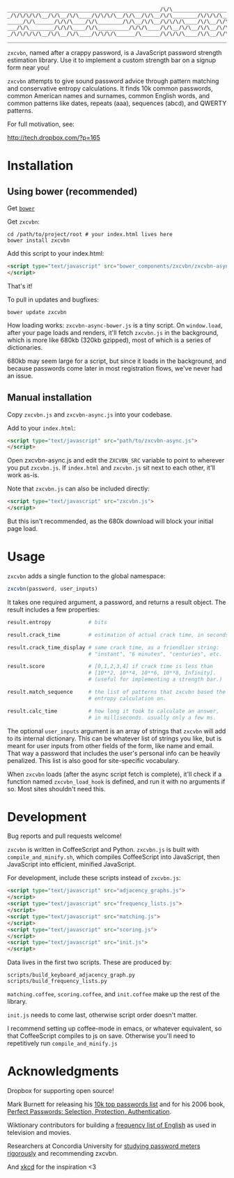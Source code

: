 ```
_________________________________________________/\/\___________________
_/\/\/\/\/\__/\/\__/\/\____/\/\/\/\__/\/\__/\/\__/\/\________/\/\/\/\___
_____/\/\______/\/\/\____/\/\________/\/\__/\/\__/\/\/\/\____/\/\__/\/\_
___/\/\________/\/\/\____/\/\__________/\/\/\____/\/\__/\/\__/\/\__/\/\_
_/\/\/\/\/\__/\/\__/\/\____/\/\/\/\______/\______/\/\/\/\____/\/\__/\/\_
________________________________________________________________________
```

`zxcvbn`, named after a crappy password, is a JavaScript password strength estimation library. Use it to implement a custom strength bar on a signup form near you!

`zxcvbn` attempts to give sound password advice through pattern matching and conservative entropy calculations. It finds 10k common passwords, common American names and surnames, common English words, and common patterns like dates, repeats (aaa), sequences (abcd), and QWERTY patterns.

For full motivation, see:

http://tech.dropbox.com/?p=165

# Installation

## Using bower (recommended)

Get [`bower`](http://bower.io/)

Get `zxcvbn`:

``` shell
cd /path/to/project/root # your index.html lives here
bower install zxcvbn
```

Add this script to your index.html:

``` html
<script type="text/javascript" src="bower_components/zxcvbn/zxcvbn-async-bower.js">
</script>
```

That's it!

To pull in updates and bugfixes:

``` shell
bower update zxcvbn
```

How loading works: `zxcvbn-async-bower.js` is a tiny script. On `window.load`,  after your page loads and renders, it'll fetch `zxcvbn.js` in the background, which is more like 680kb (320kb gzipped), most of which is a series of dictionaries.

680kb may seem large for a script, but since it loads in the background, and because passwords come later in most registration flows, we've never had an issue.

## Manual installation

Copy `zxcvbn.js` and `zxcvbn-async.js` into your codebase.

Add to your `index.html`:

``` html
<script type="text/javascript" src="path/to/zxcvbn-async.js">
</script>
```

Open zxcvbn-async.js and edit the `ZXCVBN_SRC` variable to point to wherever you put `zxcvbn.js`. If `index.html` and `zxcvbn.js` sit next to each other, it'll work as-is.

Note that `zxcvbn.js` can also be included directly:

``` html
<script type="text/javascript" src="zxcvbn.js">
</script>
```

But this isn't recommended, as the 680k download will block your initial page load.

# Usage

`zxcvbn` adds a single function to the global namespace:

``` javascript
zxcvbn(password, user_inputs)
```

It takes one required argument, a password, and returns a result object. The result includes a few properties:

``` coffeescript
result.entropy            # bits

result.crack_time         # estimation of actual crack time, in seconds.

result.crack_time_display # same crack time, as a friendlier string:
                          # "instant", "6 minutes", "centuries", etc.

result.score              # [0,1,2,3,4] if crack time is less than
                          # [10**2, 10**4, 10**6, 10**8, Infinity].
                          # (useful for implementing a strength bar.)

result.match_sequence     # the list of patterns that zxcvbn based the
                          # entropy calculation on.

result.calc_time          # how long it took to calculate an answer,
                          # in milliseconds. usually only a few ms.
````

The optional `user_inputs` argument is an array of strings that `zxcvbn` will add to its internal dictionary. This can be whatever list of strings you like, but is meant for user inputs from other fields of the form, like name and email. That way a password that includes the user's personal info can be heavily penalized. This list is also good for site-specific vocabulary.

When `zxcvbn` loads (after the async script fetch is complete), it'll check if a function named `zxcvbn_load_hook` is defined, and run it with no arguments if so. Most sites shouldn't need this.

# Development

Bug reports and pull requests welcome!

`zxcvbn` is written in CoffeeScript and Python. `zxcvbn.js` is built with `compile_and_minify.sh`, which compiles CoffeeScript into JavaScript, then JavaScript into efficient, minified JavaScript.

For development, include these scripts instead of `zxcvbn.js`:

``` html
<script type="text/javascript" src="adjacency_graphs.js">
</script>
<script type="text/javascript" src="frequency_lists.js">
</script>
<script type="text/javascript" src="matching.js">
</script>
<script type="text/javascript" src="scoring.js">
</script>
<script type="text/javascript" src="init.js">
</script>
```

Data lives in the first two scripts. These are produced by:

```
scripts/build_keyboard_adjacency_graph.py
scripts/build_frequency_lists.py
```

`matching.coffee`, `scoring.coffee`, and `init.coffee` make up the rest of the library.

`init.js` needs to come last, otherwise script order doesn't matter.

I recommend setting up coffee-mode in emacs, or whatever equivalent, so that CoffeeScript compiles to js on save. Otherwise you'll need to repetitively run `compile_and_minify.js`

# Acknowledgments

Dropbox for supporting open source!

Mark Burnett for releasing his [10k top passwords list](http://xato.net/passwords/more-top-worst-passwords) and for his 2006 book, [Perfect Passwords: Selection, Protection, Authentication](http://www.amazon.com/Perfect-Passwords-Selection-Protection-Authentication/dp/1597490415).

Wiktionary contributors for building a [frequency list of English](http://en.wiktionary.org/wiki/Wiktionary:Frequency_lists) as used in television and movies.

Researchers at Concordia University for [studying password meters rigorously](http://www.concordia.ca/cunews/main/stories/2015/03/25/does-your-password-pass-muster.html) and recommending zxcvbn. 

And [xkcd](https://xkcd.com/936/) for the inspiration <3
